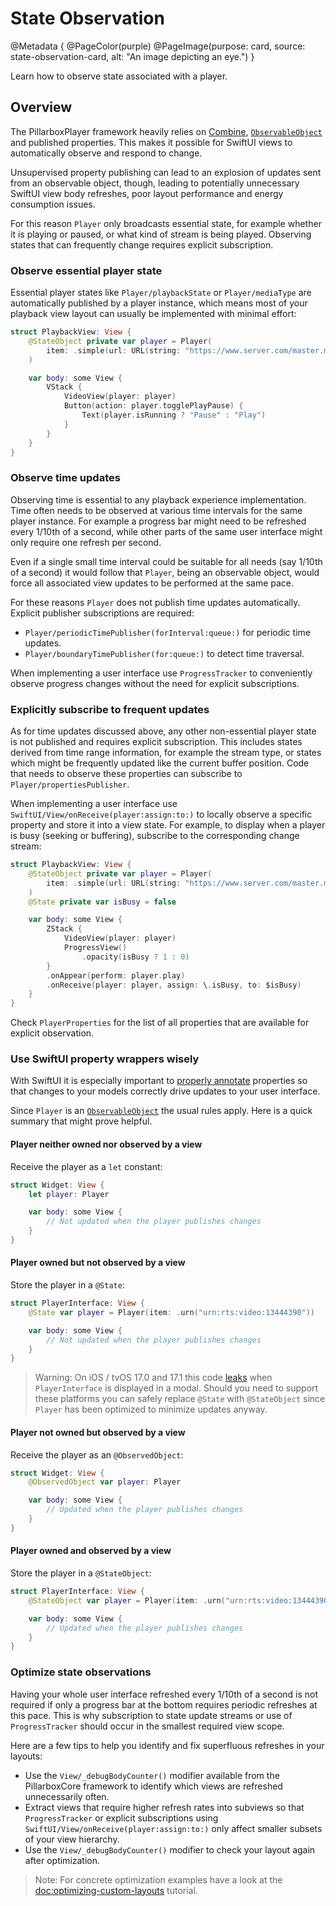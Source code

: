 # State Observation

@Metadata {
    @PageColor(purple)
    @PageImage(purpose: card, source: state-observation-card, alt: "An image depicting an eye.")
}

Learn how to observe state associated with a player.

## Overview

The PillarboxPlayer framework heavily relies on [Combine](https://developer.apple.com/documentation/combine),  [`ObservableObject`](https://developer.apple.com/documentation/combine/observableobject) and published properties. This makes it possible for SwiftUI views to automatically observe and respond to change.

Unsupervised property publishing can lead to an explosion of updates sent from an observable object, though, leading to potentially unnecessary SwiftUI view body refreshes, poor layout performance and energy consumption issues.

For this reason ``Player`` only broadcasts essential state, for example whether it is playing or paused, or what kind of stream is being played. Observing states that can frequently change requires explicit subscription.

### Observe essential player state

Essential player states like ``Player/playbackState`` or ``Player/mediaType`` are automatically published by a player instance, which means most of your playback view layout can usually be implemented with minimal effort:

```swift
struct PlaybackView: View {
    @StateObject private var player = Player(
        item: .simple(url: URL(string: "https://www.server.com/master.m3u8")!)
    )

    var body: some View {
        VStack {
            VideoView(player: player)
            Button(action: player.togglePlayPause) {
                Text(player.isRunning ? "Pause" : "Play")
            }
        }
    }
}
```

### Observe time updates

Observing time is essential to any playback experience implementation. Time often needs to be observed at various time intervals for the same player instance. For example a progress bar might need to be refreshed every 1/10th of a second, while other parts of the same user interface might only require one refresh per second.

Even if a single small time interval could be suitable for all needs (say 1/10th of a second) it would follow that ``Player``, being an observable object, would force all associated view updates to be performed at the same pace.

For these reasons ``Player`` does not publish time updates automatically. Explicit publisher subscriptions are required:

- ``Player/periodicTimePublisher(forInterval:queue:)`` for periodic time updates.
- ``Player/boundaryTimePublisher(for:queue:)`` to detect time traversal.

When implementing a user interface use ``ProgressTracker`` to conveniently observe progress changes without the need for explicit subscriptions.

### Explicitly subscribe to frequent updates

As for time updates discussed above, any other non-essential player state is not published and requires explicit subscription. This includes states derived from time range information, for example the stream type, or states which might be frequently updated like the current buffer position. Code that needs to observe these properties can subscribe to ``Player/propertiesPublisher``.

When implementing a user interface use ``SwiftUI/View/onReceive(player:assign:to:)`` to locally observe a specific property and store it into a view state. For example, to display when a player is busy (seeking or buffering), subscribe to the corresponding change stream:

```swift
struct PlaybackView: View {
    @StateObject private var player = Player(
        item: .simple(url: URL(string: "https://www.server.com/master.m3u8")!)
    )
    @State private var isBusy = false

    var body: some View {
        ZStack {
            VideoView(player: player)
            ProgressView()
                .opacity(isBusy ? 1 : 0)
        }
        .onAppear(perform: player.play)
        .onReceive(player: player, assign: \.isBusy, to: $isBusy)
    }
}
```

Check ``PlayerProperties`` for the list of all properties that are available for explicit observation.

### Use SwiftUI property wrappers wisely

With SwiftUI it is especially important to [properly annotate](https://developer.apple.com/documentation/swiftui/model-data) properties so that changes to your models correctly drive updates to your user interface.

Since ``Player`` is an [`ObservableObject`](https://developer.apple.com/documentation/combine/observableobject) the usual rules apply. Here is a quick summary that might prove helpful.

#### Player neither owned nor observed by a view

Receive the player as a `let` constant:

```swift
struct Widget: View {
    let player: Player

    var body: some View {
        // Not updated when the player publishes changes
    }
}
```

#### Player owned but not observed by a view

Store the player in a `@State`:

```swift
struct PlayerInterface: View {
    @State var player = Player(item: .urn("urn:rts:video:13444390"))

    var body: some View {
        // Not updated when the player publishes changes
    }
}
```

> Warning: On iOS / tvOS 17.0 and 17.1 this code [leaks](https://developer.apple.com/forums/thread/736110?login=true&page=1#769898022) when `PlayerInterface` is displayed in a modal. Should you need to support these platforms you can safely replace `@State` with `@StateObject` since ``Player`` has been optimized to minimize updates anyway.

#### Player not owned but observed by a view

Receive the player as an `@ObservedObject`:

```swift
struct Widget: View {
    @ObservedObject var player: Player

    var body: some View {
        // Updated when the player publishes changes
    }
}
```

#### Player owned and observed by a view

Store the player in a `@StateObject`:

```swift
struct PlayerInterface: View {
    @StateObject var player = Player(item: .urn("urn:rts:video:13444390"))

    var body: some View {
        // Updated when the player publishes changes
    }
}
```

### Optimize state observations

Having your whole user interface refreshed every 1/10th of a second is not required if only a progress bar at the bottom requires periodic refreshes at this pace. This is why subscription to state update streams or use of ``ProgressTracker`` should occur in the smallest required view scope.

Here are a few tips to help you identify and fix superfluous refreshes in your layouts:

- Use the `View/_debugBodyCounter()` modifier available from the PillarboxCore framework to identify which views are refreshed unnecessarily often.
- Extract views that require higher refresh rates into subviews so that ``ProgressTracker`` or explicit subscriptions using ``SwiftUI/View/onReceive(player:assign:to:)`` only affect smaller subsets of your view hierarchy.
- Use the `View/_debugBodyCounter()` modifier to check your layout again after optimization.

> Note: For concrete optimization examples have a look at the <doc:optimizing-custom-layouts> tutorial.

